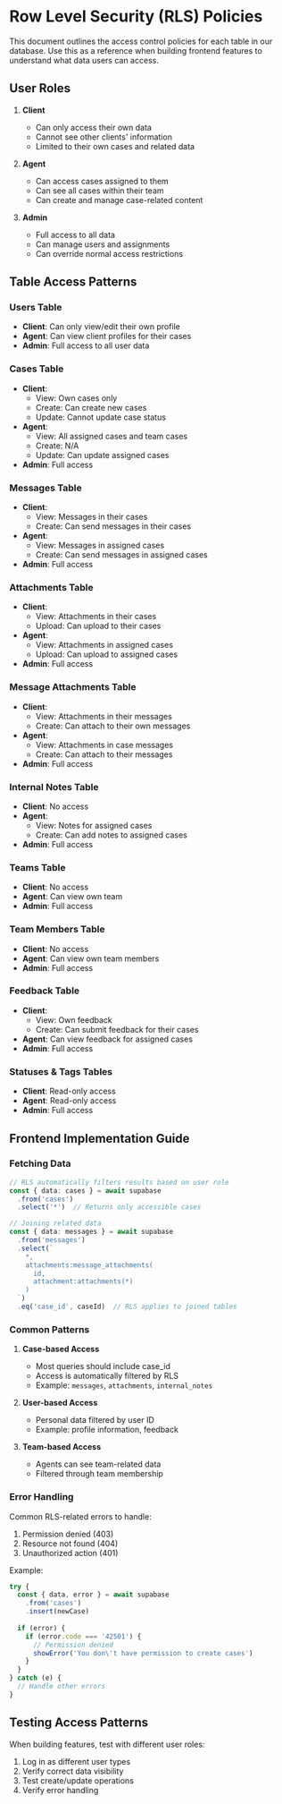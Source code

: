 # Row Level Security (RLS) Policies

This document outlines the access control policies for each table in our database. Use this as a reference when building frontend features to understand what data users can access.

## User Roles

1. **Client**
   - Can only access their own data
   - Cannot see other clients' information
   - Limited to their own cases and related data

2. **Agent**
   - Can access cases assigned to them
   - Can see all cases within their team
   - Can create and manage case-related content

3. **Admin**
   - Full access to all data
   - Can manage users and assignments
   - Can override normal access restrictions

## Table Access Patterns

### Users Table
- **Client**: Can only view/edit their own profile
- **Agent**: Can view client profiles for their cases
- **Admin**: Full access to all user data

### Cases Table
- **Client**: 
  - View: Own cases only
  - Create: Can create new cases
  - Update: Cannot update case status
- **Agent**: 
  - View: All assigned cases and team cases
  - Create: N/A
  - Update: Can update assigned cases
- **Admin**: Full access

### Messages Table
- **Client**:
  - View: Messages in their cases
  - Create: Can send messages in their cases
- **Agent**:
  - View: Messages in assigned cases
  - Create: Can send messages in assigned cases
- **Admin**: Full access

### Attachments Table
- **Client**:
  - View: Attachments in their cases
  - Upload: Can upload to their cases
- **Agent**:
  - View: Attachments in assigned cases
  - Upload: Can upload to assigned cases
- **Admin**: Full access

### Message Attachments Table
- **Client**:
  - View: Attachments in their messages
  - Create: Can attach to their own messages
- **Agent**:
  - View: Attachments in case messages
  - Create: Can attach to their messages
- **Admin**: Full access

### Internal Notes Table
- **Client**: No access
- **Agent**:
  - View: Notes for assigned cases
  - Create: Can add notes to assigned cases
- **Admin**: Full access

### Teams Table
- **Client**: No access
- **Agent**: Can view own team
- **Admin**: Full access

### Team Members Table
- **Client**: No access
- **Agent**: Can view own team members
- **Admin**: Full access

### Feedback Table
- **Client**:
  - View: Own feedback
  - Create: Can submit feedback for their cases
- **Agent**: Can view feedback for assigned cases
- **Admin**: Full access

### Statuses & Tags Tables
- **Client**: Read-only access
- **Agent**: Read-only access
- **Admin**: Full access

## Frontend Implementation Guide

### Fetching Data
```typescript
// RLS automatically filters results based on user role
const { data: cases } = await supabase
  .from('cases')
  .select('*')  // Returns only accessible cases

// Joining related data
const { data: messages } = await supabase
  .from('messages')
  .select(`
    *,
    attachments:message_attachments(
      id,
      attachment:attachments(*)
    )
  `)
  .eq('case_id', caseId)  // RLS applies to joined tables
```

### Common Patterns

1. **Case-based Access**
   - Most queries should include case_id
   - Access is automatically filtered by RLS
   - Example: `messages`, `attachments`, `internal_notes`

2. **User-based Access**
   - Personal data filtered by user ID
   - Example: profile information, feedback

3. **Team-based Access**
   - Agents can see team-related data
   - Filtered through team membership

### Error Handling

Common RLS-related errors to handle:
1. Permission denied (403)
2. Resource not found (404)
3. Unauthorized action (401)

Example:
```typescript
try {
  const { data, error } = await supabase
    .from('cases')
    .insert(newCase)
  
  if (error) {
    if (error.code === '42501') {
      // Permission denied
      showError('You don\'t have permission to create cases')
    }
  }
} catch (e) {
  // Handle other errors
}
```

## Testing Access Patterns

When building features, test with different user roles:
1. Log in as different user types
2. Verify correct data visibility
3. Test create/update operations
4. Verify error handling